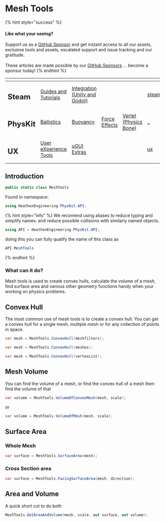 # Mesh Tools

{% hint style="success" %}
#### Like what your seeing?

Support us as a [GitHub Sponsor](../../../become-a-sponsor/) and get instant access to all our assets, exclusive tools and assets, escalated support and issue tracking and our gratitude.\
\
These articles are made possible by our [GitHub Sponsors](../../../become-a-sponsor/) ... become a sponsor today!
{% endhint %}

<table data-view="cards"><thead><tr><th></th><th></th><th></th><th></th><th></th><th data-hidden data-card-target data-type="content-ref"></th><th data-hidden data-card-cover data-type="files"></th></tr></thead><tbody><tr><td><h2>Steam</h2></td><td><a href="../../../company/steam/">Guides and Tutorials</a></td><td><a href="../../steamworks/">Integration (Unity and Godot)</a></td><td></td><td></td><td><a href="../../../company/steam/">steam</a></td><td><a href="../../../.gitbook/assets/Steamworks Card.png">Steamworks Card.png</a></td></tr><tr><td><h2>PhysKit</h2></td><td><a href="../learning/sample-scenes/1-ballistic-basics.md">Ballistics</a></td><td><a href="../learning/sample-scenes/1-buoyancy-example.md">Buoyancy</a></td><td><a href="../learning/sample-scenes/1-force-effect-fields.md">Force Effects</a></td><td><a href="../learning/sample-scenes/2-verlet-spring-skinned-mesh.md">Verlet (Physics Bone)</a></td><td><a href="../">..</a></td><td><a href="../../../.gitbook/assets/PhysKit Card.png">PhysKit Card.png</a></td></tr><tr><td><h2>UX</h2></td><td><a href="../../ux/learning/core-concepts/">User eXperience Tools</a></td><td><a href="../../ux/learning/ugui-extras/">uGUI Extras</a></td><td></td><td></td><td><a href="../../ux/">ux</a></td><td><a href="../../../.gitbook/assets/Splash Screen (1).png">Splash Screen (1).png</a></td></tr></tbody></table>

## Introduction

```csharp
public static class MeshTools
```

Found in namespace:

```csharp
using HeathenEngineering.PhysKit.API;
```

{% hint style="info" %}
We recomend using aliases to reduce typing and simplify names. and reduce possible collisions with similarly named objects.



```csharp
using API = HeathenEngineering.PhysKit.API;
```

doing this you can fully qualify the name of this class as

```csharp
API.MeshTools
```
{% endhint %}

### What can it do?

Mesh tools is used to create convex hulls, calculate the volume of a mesh, find surface area and various other geometry functions handy when your working on physics problems.

## Convex Hull

The most common use of mesh tools is to create a convex hull. You can get a convex hull for a single mesh, multiple mesh or for any collection of points in space.

```csharp
var mesh = MeshTools.ConvexHull(meshfilters);
```

```csharp
var mesh = MeshTools.ConvexHull(meshes);
```

```csharp
var mesh = MeshTools.ConvexHull(vertexList);
```

## Mesh Volume

You can find the volume of a mesh, or find the convex hull of a mesh then find the volume of that

```csharp
var volume = MeshTools.VolumeOfConvexMesh(mesh, scale);
```

or

```csharp
var volume = MeshTools.VolumeOfMesh(mesh, scale);
```

## Surface Area

### Whole Mesh

```csharp
var surface = MeshTools.SurfaceArea(mesh);
```

### Cross Section area

```csharp
var surface = MeshTools.FacingSurfaceArea(mesh, direction);
```

## Area and Volume

A quick short cut to do both&#x20;

```csharp
MeshTools.GetAreaAndVolume(mesh, scale, out surface, out volume);
```
